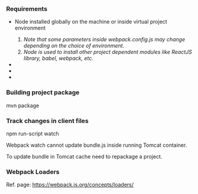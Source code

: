 ### Requirements

* Node installed globally on the machine or inside virtual project environment
  1. _Note that some parameters inside webpack.config.js may change depending on the choice of environment._
  2. _Node is used to install other project dependent modules like ReactJS library, babel, webpack, etc._

* 
*
*
### Building project package

mvn package 

### Track changes in client files
npm run-script watch

Webpack watch cannot update bundle.js inside running Tomcat container.

To update bundle in Tomcat cache need to repackage a project.

### Webpack Loaders

Ref. page: https://webpack.js.org/concepts/loaders/